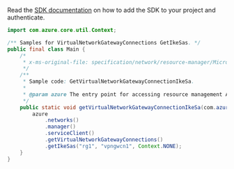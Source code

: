 Read the [SDK documentation](https://github.com/Azure/azure-sdk-for-java/blob/azure-resourcemanager_2.11.0/sdk/resourcemanager/azure-resourcemanager/README.md) on how to add the SDK to your project and authenticate.

```java
import com.azure.core.util.Context;

/** Samples for VirtualNetworkGatewayConnections GetIkeSas. */
public final class Main {
    /*
     * x-ms-original-file: specification/network/resource-manager/Microsoft.Network/stable/2021-05-01/examples/VirtualNetworkGatewayConnectionGetIkeSas.json
     */
    /**
     * Sample code: GetVirtualNetworkGatewayConnectionIkeSa.
     *
     * @param azure The entry point for accessing resource management APIs in Azure.
     */
    public static void getVirtualNetworkGatewayConnectionIkeSa(com.azure.resourcemanager.AzureResourceManager azure) {
        azure
            .networks()
            .manager()
            .serviceClient()
            .getVirtualNetworkGatewayConnections()
            .getIkeSas("rg1", "vpngwcn1", Context.NONE);
    }
}
```
